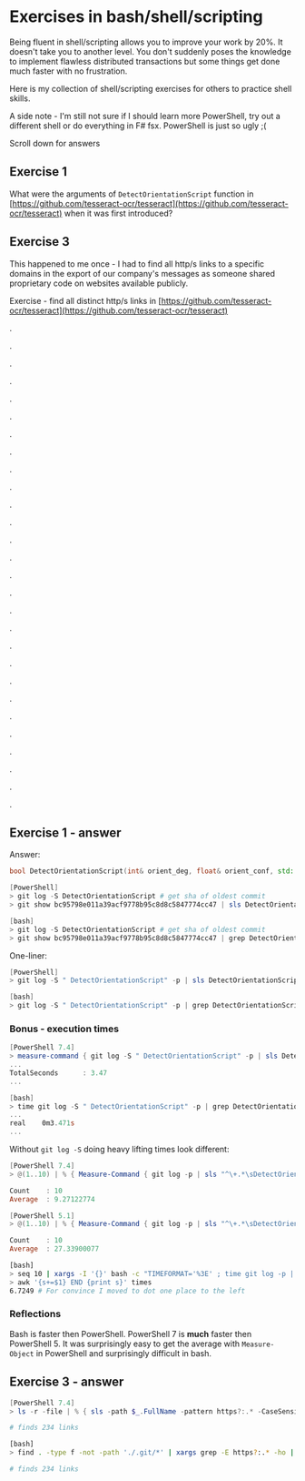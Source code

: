 # Exercises in bash/shell/scripting

Being fluent in shell/scripting allows you to improve your work by 20%. It doesn't take you to another level. You don't suddenly poses the knowledge to implement flawless distributed transactions but some things get done much faster with no frustration.

Here is my collection of shell/scripting exercises for others to practice shell skills.

A side note - I'm still not sure if I should learn more PowerShell, try out a different shell or do everything in F# fsx. PowerShell is just so ugly ;(

Scroll down for answers

## Exercise 1

What were the arguments of `DetectOrientationScript` function in [https://github.com/tesseract-ocr/tesseract](https://github.com/tesseract-ocr/tesseract) when it was first introduced?

## Exercise 3

This happened to me once - I had to find all http/s links to a specific domains in the export of our company's messages as someone shared proprietary code on websites available publicly.

Exercise - find all distinct http/s links in [https://github.com/tesseract-ocr/tesseract](https://github.com/tesseract-ocr/tesseract)

.

.

.

.

.

.

.

.

.

.

.

.

.

.

.

.

.

.

.

.

.

.

.

.

.

.

.

.

## Exercise 1 - answer

Answer:
```C++
bool DetectOrientationScript(int& orient_deg, float& orient_conf, std::string& script, float& script_conf);
```

```PowerShell
[PowerShell]
> git log -S DetectOrientationScript # get sha of oldest commit
> git show bc95798e011a39acf9778b95c8d8c5847774cc47 | sls DetectOrientationScript

[bash]
> git log -S DetectOrientationScript # get sha of oldest commit
> git show bc95798e011a39acf9778b95c8d8c5847774cc47 | grep DetectOrientationScript
```

One-liner:
```PowerShell
[PowerShell]
> git log -S " DetectOrientationScript" -p | sls DetectOrientationScript | select -Last 1

[bash]
> git log -S " DetectOrientationScript" -p | grep DetectOrientationScript | tail -1
```

### Bonus - execution times
```PowerShell
[PowerShell 7.4]
> measure-command { git log -S " DetectOrientationScript" -p | sls DetectOrientationScript | select -Last 1 }
...
TotalSeconds      : 3.47
...

[bash]
> time git log -S " DetectOrientationScript" -p | grep DetectOrientationScript | tail -1
...
real    0m3.471s
...
```

Without `git log -S` doing heavy lifting times look different:

```PowerShell
[PowerShell 7.4]
> @(1..10) | % { Measure-Command { git log -p | sls "^\+.*\sDetectOrientationScript" } } | % { $_.TotalSeconds } | Measure-Object -Average

Count    : 10
Average  : 9.27122774
```
```PowerShell
[PowerShell 5.1]
> @(1..10) | % { Measure-Command { git log -p | sls "^\+.*\sDetectOrientationScript" } } | % { $_.TotalSeconds } | Measure-Object -Average

Count    : 10
Average  : 27.33900077
```
```bash
[bash]
> seq 10 | xargs -I '{}' bash -c "TIMEFORMAT='%3E' ; time git log -p | grep -E '^\+.*\sDetectOrientationScript' > /dev/null" 2> times
> awk '{s+=$1} END {print s}' times
6.7249 # For convince I moved to dot one place to the left
```

### Reflections
Bash is faster then PowerShell. PowerShell 7 is **much** faster then PowerShell 5. It was surprisingly easy to get the average with `Measure-Object` in PowerShell and surprisingly difficult in bash.

## Exercise 3 - answer

```PowerShell
[PowerShell 7.4]
> ls -r -file | % { sls -path $_.FullName -pattern https?:.* -CaseSensitive } | % { $_.Matches[0].Value } | sort | select -Unique

# finds 234 links
```

```bash
[bash]
> find . -type f -not -path './.git/*' | xargs grep -E https?:.* -ho | sort | uniq

# finds 234 links
```

